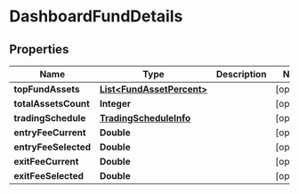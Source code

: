 # DashboardFundDetails

## Properties
Name | Type | Description | Notes
------------ | ------------- | ------------- | -------------
**topFundAssets** | [**List&lt;FundAssetPercent&gt;**](FundAssetPercent.md) |  |  [optional]
**totalAssetsCount** | **Integer** |  |  [optional]
**tradingSchedule** | [**TradingScheduleInfo**](TradingScheduleInfo.md) |  |  [optional]
**entryFeeCurrent** | **Double** |  |  [optional]
**entryFeeSelected** | **Double** |  |  [optional]
**exitFeeCurrent** | **Double** |  |  [optional]
**exitFeeSelected** | **Double** |  |  [optional]
